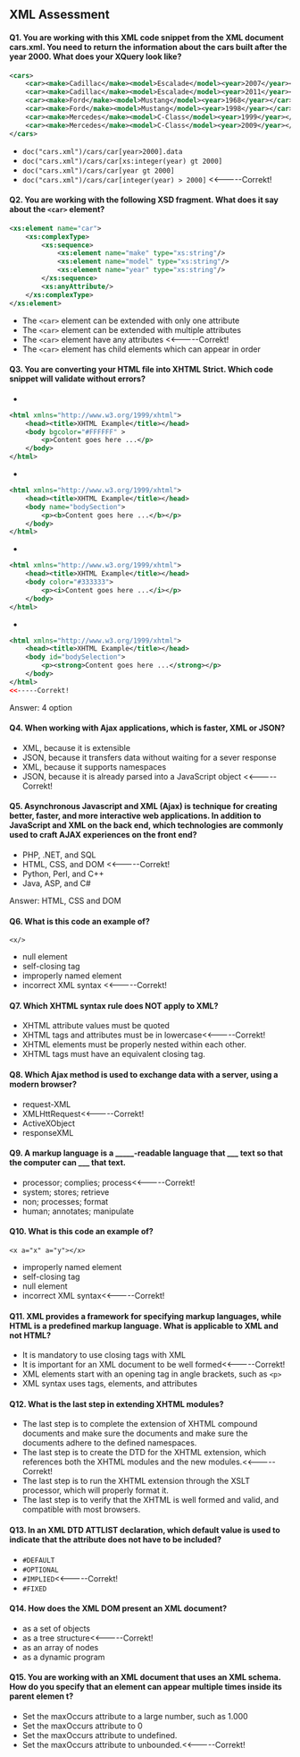 XML Assessment
-----------------

#### Q1. You are working with this XML code snippet from the XML document cars.xml. You need to return the information about the cars built after the year 2000. What does your XQuery look like?
```xml
<cars>
    <car><make>Cadillac</make><model>Escalade</model><year>2007</year></car>
    <car><make>Cadillac</make><model>Escalade</model><year>2011</year></car>
    <car><make>Ford</make><model>Mustang</model><year>1968</year></car>
    <car><make>Ford</make><model>Mustang</model><year>1998</year></car>
    <car><make>Mercedes</make><model>C-Class</model><year>1999</year></car>
    <car><make>Mercedes</make><model>C-Class</model><year>2009</year></car>
</cars>
```

- `doc("cars.xml")/cars/car[year>2000].data`
- `doc("cars.xml")/cars/car[xs:integer(year) gt 2000]`
- `doc("cars.xml")/cars/car[year gt 2000]`
- `doc("cars.xml")/cars/car[integer(year) > 2000]`  <<-----Correkt!

#### Q2. You are working with the following XSD fragment. What does it say about the `<car>` element?

```xml
<xs:element name="car">
    <xs:complexType>
        <xs:sequence>
            <xs:element name="make" type="xs:string"/>
            <xs:element name="model" type="xs:string"/>
            <xs:element name="year" type="xs:string"/>
        </xs:sequence>
        <xs:anyAttribute/>
    </xs:complexType>
</xs:element>
```

- The `<car>` element can be extended with only one attribute
- The `<car>` element can be extended with multiple attributes
- The `<car>` element have any attributes   <<-----Correkt!
- The `<car>` element has child elements which can appear in order

#### Q3. You are converting your HTML file into XHTML Strict. Which code snippet will validate without errors?

-
```xml
<html xmlns="http://www.w3.org/1999/xhtml">
    <head><title>XHTML Example</title></head>
    <body bgcolor="#FFFFFF" >
        <p>Content goes here ...</p>
    </body>
</html>
```
-
```xml
<html xmlns="http://www.w3.org/1999/xhtml">
    <head><title>XHTML Example</title></head>
    <body name="bodySection">
        <p><b>Content goes here ...</b></p>
    </body>
</html>
```
-
```xml
<html xmlns="http://www.w3.org/1999/xhtml">
    <head><title>XHTML Example</title></head>
    <body color="#333333">
        <p><i>Content goes here ...</i></p>
    </body>
</html>
```
-
```xml
<html xmlns="http://www.w3.org/1999/xhtml">
    <head><title>XHTML Example</title></head>
    <body id="bodySelection">
        <p><strong>Content goes here ...</strong></p>
    </body>
</html>
<<-----Correkt!

```
Answer: 4 option

#### Q4. When working with Ajax applications, which is faster, XML or JSON?
- XML, because it is extensible
- JSON, because it transfers data without waiting for a sever response
- XML, because it supports namespaces
- JSON, because it is already parsed into a JavaScript object <<-----Correkt!

#### Q5. Asynchronous Javascript and XML (Ajax) is technique for creating better, faster, and more interactive web applications. In addition to JavaScript and XML on the back end, which technologies are commonly used to craft AJAX experiences on the front end?
- PHP, .NET, and SQL
- HTML, CSS, and DOM <<-----Correkt!
- Python, Perl, and C++
- Java, ASP, and C#

Answer: HTML, CSS and DOM

#### Q6. What is this code an example of?
`<x/>`
- null element 
- self-closing tag
- improperly named element
- incorrect XML syntax <<-----Correkt!

#### Q7. Which XHTML syntax rule does NOT apply to XML?
- XHTML attribute values must be quoted
- XHTML tags and attributes must be in lowercase<<-----Correkt!
- XHTML elements must be properly nested within each other.
- XHTML tags must have an equivalent closing tag.

#### Q8. Which Ajax method is used to exchange data with a server, using a modern browser?
- request-XML
- XMLHttRequest<<-----Correkt!
- ActiveXObject
- responseXML

#### Q9. A markup language is a _____-readable language that ___ text so that the computer can ___ that text.
- processor; complies; process<<-----Correkt!
- system; stores; retrieve
- non; processes; format
- human; annotates; manipulate

#### Q10. What is this code an example of?
`<x a="x" a="y"></x>`
- improperly named element
- self-closing tag
- null element
- incorrect XML syntax<<-----Correkt!

#### Q11. XML provides a framework for specifying markup languages, while HTML is a predefined markup language. What is applicable to XML and not HTML?
- It is mandatory to use closing tags with XML
- It is important for an XML document to be well formed<<-----Correkt!
- XML elements start with an opening tag in angle brackets, such as `<p>`
- XML syntax uses tags, elements, and attributes

#### Q12. What is the last step in extending XHTML modules?
- The last step is to complete the extension of XHTML compound documents and make sure the documents and make sure the documents adhere to the defined namespaces.
- The last step is to create the DTD for the XHTML extension, which references both the XHTML modules and the new modules.<<-----Correkt!
- The last step is to run the XHTML extension through the XSLT processor, which will properly format it.
- The last step is to verify that the XHTML is well formed and valid, and compatible with most browsers.

#### Q13. In an XML DTD ATTLIST declaration, which default value is used to indicate that the attribute does not have to be included?
- `#DEFAULT`
- `#OPTIONAL`
- `#IMPLIED`<<-----Correkt!
- `#FIXED`

#### Q14. How does the XML DOM present an XML document?
- as a set of objects
- as a tree structure<<-----Correkt!
- as an array of nodes 
- as a dynamic program

#### Q15. You are working with an XML document that uses an XML schema. How do you specify that an element can appear multiple times inside its parent elemen t?
- Set the maxOccurs attribute to a large number, such as 1.000
- Set the maxOccurs attribute to 0
- Set the maxOccurs attribute to undefined.
- Set the maxOccurs attribute to unbounded.<<-----Correkt!



